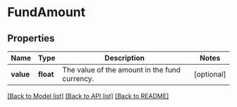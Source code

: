 # FundAmount


## Properties
Name | Type | Description | Notes
------------ | ------------- | ------------- | -------------
**value** | **float** | The value of the amount in the fund currency. | [optional] 

[[Back to Model list]](../README.md#documentation-for-models) [[Back to API list]](../README.md#documentation-for-api-endpoints) [[Back to README]](../README.md)


